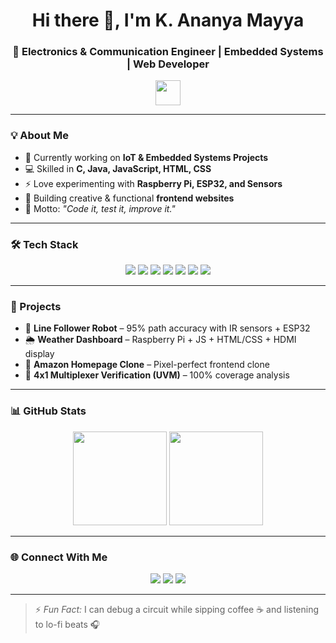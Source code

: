 <h1 align="center">Hi there 👋, I'm K. Ananya Mayya</h1>
<h3 align="center">🚀 Electronics & Communication Engineer | Embedded Systems | Web Developer</h3>

<p align="center">
  <img src="https://media.giphy.com/media/hvRJCLFzcasrR4ia7z/giphy.gif" width="40">
</p>

---

### 💡 About Me  
- 🔭 Currently working on **IoT & Embedded Systems Projects**  
- 💻 Skilled in **C, Java, JavaScript, HTML, CSS**  
- ⚡ Love experimenting with **Raspberry Pi, ESP32, and Sensors**  
- 🎨 Building creative & functional **frontend websites**  
- 🎯 Motto: *"Code it, test it, improve it."*

---

### 🛠 Tech Stack  
<p align="center">
  <img src="https://img.shields.io/badge/C-00599C?style=for-the-badge&logo=c&logoColor=white">
  <img src="https://img.shields.io/badge/Java-ED8B00?style=for-the-badge&logo=java&logoColor=white">
  <img src="https://img.shields.io/badge/JavaScript-F7DF1E?style=for-the-badge&logo=javascript&logoColor=black">
  <img src="https://img.shields.io/badge/HTML5-E34F26?style=for-the-badge&logo=html5&logoColor=white">
  <img src="https://img.shields.io/badge/CSS3-1572B6?style=for-the-badge&logo=css3&logoColor=white">
  <img src="https://img.shields.io/badge/Arduino-00979D?style=for-the-badge&logo=arduino&logoColor=white">
  <img src="https://img.shields.io/badge/MATLAB-FF8000?style=for-the-badge&logo=mathworks&logoColor=white">
</p>

---

### 🚀 Projects
- 🤖 **Line Follower Robot** – 95% path accuracy with IR sensors + ESP32  
- 🌦 **Weather Dashboard** – Raspberry Pi + JS + HTML/CSS + HDMI display  
- 🛒 **Amazon Homepage Clone** – Pixel-perfect frontend clone  
- 🧪 **4x1 Multiplexer Verification (UVM)** – 100% coverage analysis  

---

### 📊 GitHub Stats  
<p align="center">
  <img src="https://github-readme-stats.vercel.app/api?username=YOUR_GITHUB_USERNAME&show_icons=true&theme=radical" height="150">
  <img src="https://github-readme-stats.vercel.app/api/top-langs/?username=YOUR_GITHUB_USERNAME&layout=compact&theme=radical" height="150">
</p>

---

### 🌐 Connect With Me  
<p align="center">
  <a href="mailto:ananyamayya2004@gmail.com"><img src="https://img.shields.io/badge/Email-D14836?style=for-the-badge&logo=gmail&logoColor=white"></a>
  <a href="https://linkedin.com/in/YOUR_LINKEDIN"><img src="https://img.shields.io/badge/LinkedIn-0077B5?style=for-the-badge&logo=linkedin&logoColor=white"></a>
  <a href="https://github.com/Ananya-mayya"><img src="https://img.shields.io/badge/GitHub-100000?style=for-the-badge&logo=github&logoColor=white"></a>
</p>

---

> ⚡ *Fun Fact:* I can debug a circuit while sipping coffee ☕ and listening to lo-fi beats 🎧
